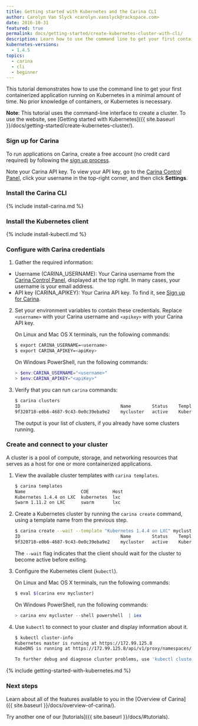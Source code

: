 ```yaml
---
title: Getting started with Kubernetes and the Carina CLI
author: Carolyn Van Slyck <carolyn.vanslyck@rackspace.com>
date: 2016-10-31
featured: true
permalink: docs/getting-started/create-kubernetes-cluster-with-cli/
description: Learn how to use the command line to get your first containerized application running on Kubernetes in a minimal amount of time
kubernetes-versions:
  - 1.4.5
topics:
  - carina
  - cli
  - beginner
---
```


This tutorial demonstrates how to use the command line to get your first containerized application running on Kubernetes in a minimal amount of time. No prior knowledge of containers, or Kubernetes is necessary.

**Note**: This tutorial uses the command-line interface to create a cluster. To use the website, see [Getting started with Kubernetes]({{ site.baseurl }}/docs/getting-started/create-kubernetes-cluster/).

### Sign up for Carina

To run applications on Carina, create a free account (no credit card required) by following the [sign up process](https://app.getcarina.com/app/signup).

Note your Carina API key. To view your API key, go to the [Carina Control Panel](https://app.getcarina.com), click your username in the top-right corner, and then click **Settings**.

### Install the Carina CLI
{% include install-carina.md %}

### Install the Kubernetes client
{% include install-kubectl.md %}

### Configure with Carina credentials

1. Gather the required information:
  * Username (CARINA_USERNAME): Your Carina username from the [Carina Control Panel](https://app.getcarina.com), displayed at the top right. In many cases, your username is your email address.
  * API key (CARINA_APIKEY): Your Carina API key. To find it, see [Sign up for Carina](#sign-up-for-carina).

2. Set your environment variables to contain these credentials. Replace `<username>` with your Carina username and `<apikey>` with your Carina API key.

    On Linux and Mac OS X terminals, run the following commands:

    ```bash
    $ export CARINA_USERNAME=<username>
    $ export CARINA_APIKEY=<apiKey>
    ```

    On Windows PowerShell, run the following commands:

    ```powershell
    > $env:CARINA_USERNAME="<username>"
    > $env:CARINA_APIKEY="<apiKey>"
    ```

3. Verify that you can run `carina` commands:

    ```bash
    $ carina clusters
    ID                                      Name        Status    Template                  Nodes
    9f320718-e0b6-4687-9c43-0e0c39eba9e2    mycluster   active    Kubernetes 1.4.4 on LXC   1
    ```

    The output is your list of clusters, if you already have some clusters running.

### Create and connect to your cluster

A cluster is a pool of compute, storage, and networking resources that serves as a host for one or more containerized applications.

1. View the available cluster templates with `carina templates`.

    ```bash
    $ carina templates
    Name                     COE         Host
    Kubernetes 1.4.4 on LXC  kubernetes  lxc
    Swarm 1.11.2 on LXC      swarm       lxc
    ```

1. Create a Kubernetes cluster by running the `carina create` command, using a template name from the previous step.

    ```bash
    $ carina create --wait --template "Kubernetes 1.4.4 on LXC" mycluster
    ID                                      Name        Status    Template                  Nodes
    9f320718-e0b6-4687-9c43-0e0c39eba9e2    mycluster   active    Kubernetes 1.4.4 on LXC   1
    ```

    The `--wait` flag indicates that the client should wait for the cluster to become active before exiting.

1. Configure the Kubernetes client (`kubectl`).

    On Linux and Mac OS X terminals, run the following commands:

    ```bash
    $ eval $(carina env mycluster)
    ```

    On Windows PowerShell, run the following commands:

    ```powershell
    > carina env mycluster --shell powershell  | iex
    ```

1. Use `kubectl` to connect to your cluster and display information about it.

    ```bash
    $ kubectl cluster-info
    Kubernetes master is running at https://172.99.125.8
    KubeDNS is running at https://172.99.125.8/api/v1/proxy/namespaces/kube-system/services/kube-dns

    To further debug and diagnose cluster problems, use 'kubectl cluster-info dump'.
    ```

{% include getting-started-with-kubernetes.md %}

### Next steps

Learn about all of the features available to you in the [Overview of Carina]({{ site.baseurl }}/docs/overview-of-carina/).

Try another one of our [tutorials]({{ site.baseurl }}/docs/#tutorials).
